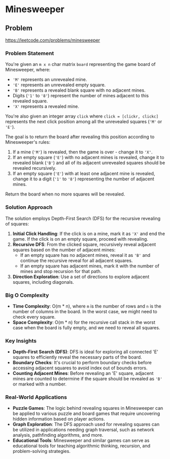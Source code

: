 # Minesweeper

## Problem
https://leetcode.com/problems/minesweeper

### Problem Statement
You're given an `m x n` char matrix `board` representing the game board of Minesweeper, where:
- `'M'` represents an unrevealed mine.
- `'E'` represents an unrevealed empty square.
- `'B'` represents a revealed blank square with no adjacent mines.
- Digits (`'1'` to `'8'`) represent the number of mines adjacent to this revealed square.
- `'X'` represents a revealed mine.

You're also given an integer array `click` where `click = [clickr, clickc]` represents the next click position among all the unrevealed squares (`'M'` or `'E'`).

The goal is to return the board after revealing this position according to Minesweeper's rules:

1. If a mine (`'M'`) is revealed, then the game is over - change it to `'X'`.
2. If an empty square (`'E'`) with no adjacent mines is revealed, change it to revealed blank (`'B'`) and all of its adjacent unrevealed squares should be revealed recursively.
3. If an empty square (`'E'`) with at least one adjacent mine is revealed, change it to a digit (`'1'` to `'8'`) representing the number of adjacent mines.
   
Return the board when no more squares will be revealed.

### Solution Approach
The solution employs Depth-First Search (DFS) for the recursive revealing of squares:

1. **Initial Click Handling**: If the click is on a mine, mark it as `'X'` and end the game. If the click is on an empty square, proceed with revealing.
2. **Recursive DFS**: From the clicked square, recursively reveal adjacent squares based on the number of adjacent mines:
   - If an empty square has no adjacent mines, reveal it as `'B'` and continue the recursive reveal for all adjacent squares.
   - If an empty square has adjacent mines, mark it with the number of mines and stop recursion for that path.
3. **Direction Exploration**: Use a set of directions to explore adjacent squares, including diagonals.

### Big O Complexity
- **Time Complexity**: O(m * n), where `m` is the number of rows and `n` is the number of columns in the board. In the worst case, we might need to check every square.
- **Space Complexity**: O(m * n) for the recursive call stack in the worst case when the board is fully empty, and we need to reveal all squares.

### Key Insights
- **Depth-First Search (DFS)**: DFS is ideal for exploring all connected 'E' squares to efficiently reveal the necessary parts of the board.
- **Boundary Checks**: It's crucial to perform boundary checks before accessing adjacent squares to avoid index out of bounds errors.
- **Counting Adjacent Mines**: Before revealing an 'E' square, adjacent mines are counted to determine if the square should be revealed as `'B'` or marked with a number.

### Real-World Applications
- **Puzzle Games**: The logic behind revealing squares in Minesweeper can be applied to various puzzle and board games that require uncovering hidden information based on player actions.
- **Graph Exploration**: The DFS approach used for revealing squares can be utilized in applications needing graph traversal, such as network analysis, pathfinding algorithms, and more.
- **Educational Tools**: Minesweeper and similar games can serve as educational tools for teaching algorithmic thinking, recursion, and problem-solving strategies.
